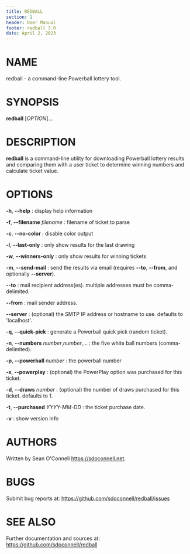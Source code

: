 ```yaml
---
title: REDBALL
section: 1
header: User Manual
footer: redball 3.0
date: April 2, 2023
---
```

# NAME
redball - a command-line Powerball lottery tool.

# SYNOPSIS
**redball** [*OPTION*]...

# DESCRIPTION
**redball** is a command-line utility for downloading Powerball lottery results and comparing them with a user ticket to determine winning numbers and calculate ticket value.

# OPTIONS
**-h**, **--help**
: display help information

**-f**, **--filename** *filename*
: filename of ticket to parse

**-c**, **--no-color**
: disable color output

**-l**, **--last-only**
: only show results for the last drawing

**-w**, **--winners-only**
: only show results for winning tickets

**-m**, **--send-mail**
: send the results via email (requires **--to**, **--from**, and optionally **--server**).

**--to**
: mail recipient address(es). multiple addresses must be comma-delimited.

**--from**
: mail sender address.

**--server**
: (optional) the SMTP IP address or hostname to use. defaults to 'localhost'.

**-q**, **--quick-pick**
: generate a Powerball quick pick (random ticket).

**-n**, **--numbers** *number*,*number*,...
: the five white ball numbers (comma-delimited).

**-p**, **--powerball** *number*
: the powerball number

**-x**, **--powerplay**
: (optional) the PowerPlay option was purchased for this ticket. 

**-d**, **--draws** *number*
: (optional) the number of draws purchased for this ticket. defaults to 1.

**-t**, **--purchased** *YYYY-MM-DD*
: the ticket purchase date.

**-v**
: show version info

# AUTHORS
Written by Sean O'Connell <https://sdoconnell.net>.

# BUGS
Submit bug reports at: <https://github.com/sdoconnell/redball/issues>

# SEE ALSO
Further documentation and sources at: <https://github.com/sdoconnell/redball>
